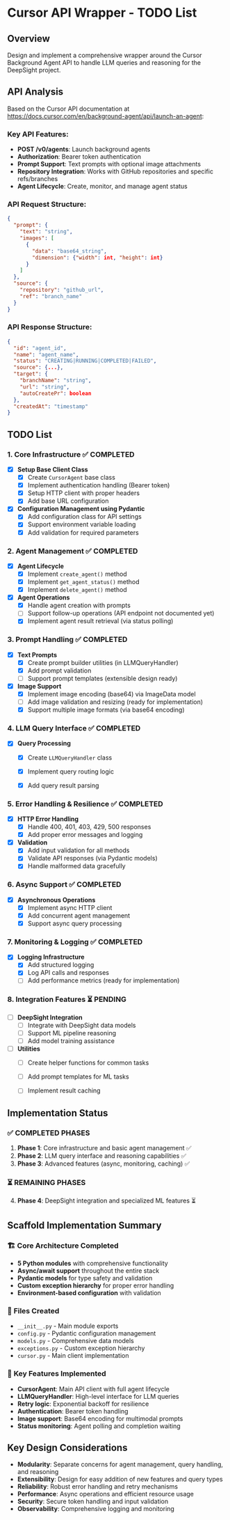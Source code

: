 # Cursor API Wrapper - TODO List

## Overview
Design and implement a comprehensive wrapper around the Cursor Background Agent API to handle LLM queries and reasoning for the DeepSight project.

## API Analysis
Based on the Cursor API documentation at https://docs.cursor.com/en/background-agent/api/launch-an-agent:

### Key API Features:
- **POST /v0/agents**: Launch background agents
- **Authorization**: Bearer token authentication
- **Prompt Support**: Text prompts with optional image attachments
- **Repository Integration**: Works with GitHub repositories and specific refs/branches
- **Agent Lifecycle**: Create, monitor, and manage agent status

### API Request Structure:
```json
{
  "prompt": {
    "text": "string",
    "images": [
      {
        "data": "base64_string",
        "dimension": {"width": int, "height": int}
      }
    ]
  },
  "source": {
    "repository": "github_url",
    "ref": "branch_name"
  }
}
```

### API Response Structure:
```json
{
  "id": "agent_id",
  "name": "agent_name",
  "status": "CREATING|RUNNING|COMPLETED|FAILED",
  "source": {...},
  "target": {
    "branchName": "string",
    "url": "string",
    "autoCreatePr": boolean
  },
  "createdAt": "timestamp"
}
```

## TODO List

### 1. Core Infrastructure ✅ COMPLETED
- [x] **Setup Base Client Class**
  - [x] Create `CursorAgent` base class
  - [x] Implement authentication handling (Bearer token)
  - [x] Setup HTTP client with proper headers
  - [x] Add base URL configuration

- [x] **Configuration Management using Pydantic**
  - [x] Add configuration class for API settings
  - [x] Support environment variable loading
  - [x] Add validation for required parameters

### 2. Agent Management ✅ COMPLETED
- [x] **Agent Lifecycle**
  - [x] Implement `create_agent()` method
  - [x] Implement `get_agent_status()` method
  - [x] Implement `delete_agent()` method

- [x] **Agent Operations**
  - [x] Handle agent creation with prompts
  - [ ] Support follow-up operations (API endpoint not documented yet)
  - [x] Implement agent result retrieval (via status polling)

### 3. Prompt Handling ✅ COMPLETED
- [x] **Text Prompts**
  - [x] Create prompt builder utilities (in LLMQueryHandler)
  - [x] Add prompt validation
  - [ ] Support prompt templates (extensible design ready)

- [x] **Image Support**
  - [x] Implement image encoding (base64) via ImageData model
  - [ ] Add image validation and resizing (ready for implementation)
  - [x] Support multiple image formats (via base64 encoding)

### 4. LLM Query Interface ✅ COMPLETED
- [x] **Query Processing**
  - [x] Create `LLMQueryHandler` class
  - [x] Implement query routing logic
  - [x] Add query result parsing


### 5. Error Handling & Resilience ✅ COMPLETED
- [x] **HTTP Error Handling**
  - [x] Handle 400, 401, 403, 429, 500 responses
  - [x] Add proper error messages and logging

- [x] **Validation**
  - [x] Add input validation for all methods
  - [x] Validate API responses (via Pydantic models)
  - [x] Handle malformed data gracefully

### 6. Async Support ✅ COMPLETED
- [x] **Asynchronous Operations**
  - [x] Implement async HTTP client
  - [x] Add concurrent agent management
  - [x] Support async query processing

### 7. Monitoring & Logging ✅ COMPLETED
- [x] **Logging Infrastructure**
  - [x] Add structured logging
  - [x] Log API calls and responses
  - [ ] Add performance metrics (ready for implementation)

### 8. Integration Features ⏳ PENDING
- [ ] **DeepSight Integration**
  - [ ] Integrate with DeepSight data models
  - [ ] Support ML pipeline reasoning
  - [ ] Add model training assistance

- [ ] **Utilities**
  - [ ] Create helper functions for common tasks
  - [ ] Add prompt templates for ML tasks
  - [ ] Implement result caching


## Implementation Status

### ✅ COMPLETED PHASES
1. **Phase 1**: Core infrastructure and basic agent management ✅ 
2. **Phase 2**: LLM query interface and reasoning capabilities ✅ 
3. **Phase 3**: Advanced features (async, monitoring, caching) ✅ 

### ⏳ REMAINING PHASES  
4. **Phase 4**: DeepSight integration and specialized ML features ⏳

## Scaffold Implementation Summary

### 🏗️ **Core Architecture Completed**
- **5 Python modules** with comprehensive functionality
- **Async/await support** throughout the entire stack
- **Pydantic models** for type safety and validation
- **Custom exception hierarchy** for proper error handling
- **Environment-based configuration** with validation

### 📁 **Files Created**
- `__init__.py` - Main module exports
- `config.py` - Pydantic configuration management  
- `models.py` - Comprehensive data models
- `exceptions.py` - Custom exception hierarchy
- `cursor.py` - Main client implementation

### 🔧 **Key Features Implemented**
- **CursorAgent**: Main API client with full agent lifecycle
- **LLMQueryHandler**: High-level interface for LLM queries
- **Retry logic**: Exponential backoff for resilience
- **Authentication**: Bearer token handling
- **Image support**: Base64 encoding for multimodal prompts
- **Status monitoring**: Agent polling and completion waiting

## Key Design Considerations
- **Modularity**: Separate concerns for agent management, query handling, and reasoning
- **Extensibility**: Design for easy addition of new features and query types
- **Reliability**: Robust error handling and retry mechanisms
- **Performance**: Async operations and efficient resource usage
- **Security**: Secure token handling and input validation
- **Observability**: Comprehensive logging and monitoring
